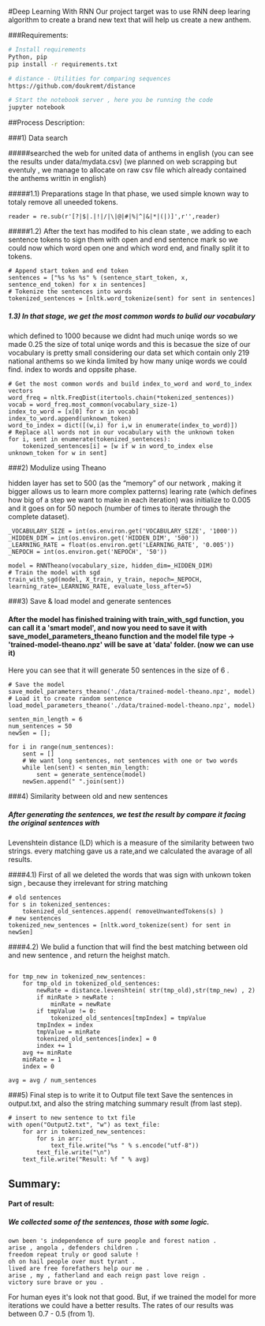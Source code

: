 #Deep Learning With RNN
Our project target was to use RNN deep learing algorithm to create a brand new text that will help us create a new anthem.

###Requirements:
```bash
# Install requirements
Python, pip
pip install -r requirements.txt

# distance - Utilities for comparing sequences
https://github.com/doukremt/distance

# Start the notebook server , here you be running the code
jupyter notebook

```

##Process Description:

###1) Data search

#####searched the web for united data of anthems in english (you can see the results under data/mydata.csv)
(we planned on web scrapping but eventuly , we manage to allocate on raw csv file which already contained the anthems
writtin in english)

#####1.1) Preparations stage 
In that phase, we used simple known way to totaly remove all uneeded tokens.
```
reader = re.sub(r'[?|$|.|!|/|\|@|#|%|^|&|*|(|)]',r'',reader)
```
#####1.2) After the text has modifed to his clean state , we adding to each sentence tokens to sign them with open and end sentence mark so we could now which word open one and which word end, and finally split it to tokens.
```
# Append start token and end token
sentences = ["%s %s %s" % (sentence_start_token, x, sentence_end_token) for x in sentences]
# Tokenize the sentences into words
tokenized_sentences = [nltk.word_tokenize(sent) for sent in sentences]
```
##### 1.3) In that stage, we get the most common words to bulid our vocabulary 
which defined to 1000 because we didnt had much uniqe words so we made 0.25 the size of total uniqe words and this is becasue the size of our vocabulary is pretty small considering our data set which contain only 219 national anthems so we kinda limited by how many uniqe words we could find. index to words and oppsite phase.
```
# Get the most common words and build index_to_word and word_to_index vectors
word_freq = nltk.FreqDist(itertools.chain(*tokenized_sentences))
vocab = word_freq.most_common(vocabulary_size-1)
index_to_word = [x[0] for x in vocab]
index_to_word.append(unknown_token)
word_to_index = dict([(w,i) for i,w in enumerate(index_to_word)])
# Replace all words not in our vocabulary with the unknown token
for i, sent in enumerate(tokenized_sentences):
    tokenized_sentences[i] = [w if w in word_to_index else unknown_token for w in sent]
```
###2) Modulize using Theano

hidden layer has set to 500 (as the “memory” of our network , making it bigger allows us to learn more complex patterns)
learing rate (which defines how big of a step we want to make in each iteration) was initialize to 0.005 and it goes on for 50 nepoch (number of times to iterate through the complete dataset).
```
_VOCABULARY_SIZE = int(os.environ.get('VOCABULARY_SIZE', '1000'))
_HIDDEN_DIM = int(os.environ.get('HIDDEN_DIM', '500')) 
_LEARNING_RATE = float(os.environ.get('LEARNING_RATE', '0.005'))
_NEPOCH = int(os.environ.get('NEPOCH', '50'))

model = RNNTheano(vocabulary_size, hidden_dim=_HIDDEN_DIM) 
# Train the model with sgd 
train_with_sgd(model, X_train, y_train, nepoch=_NEPOCH, learning_rate=_LEARNING_RATE, evaluate_loss_after=5)
```

###3) Save & load model and generate sentences

#### After the model has finished training with train_with_sgd function, you can call it a 'smart model', and now you need to save it with save_model_parameters_theano function and the model file type -> 'trained-model-theano.npz' will be save at 'data' folder. (now we can use it)
Here you can see that it will generate 50 sentences in the size of 6 .
```
# Save the model
save_model_parameters_theano('./data/trained-model-theano.npz', model)
# Load it to create random sentence
load_model_parameters_theano('./data/trained-model-theano.npz', model)

senten_min_length = 6
num_sentences = 50
newSen = [];

for i in range(num_sentences):
    sent = []
    # We want long sentences, not sentences with one or two words
    while len(sent) < senten_min_length:
        sent = generate_sentence(model)
    newSen.append(" ".join(sent))

```

###4) Similarity between old and new sentences

##### After generating the sentences, we test the result by compare it facing the original sentences with 
Levenshtein distance (LD) which is a measure of the similarity between two strings.
every matching gave us a rate,and we calculated the avarage of all results.

####4.1) First of all we deleted the words that was sign with unkown token sign  , because they irrelevant for string matching
```
# old sentences
for s in tokenized_sentences:
    tokenized_old_sentences.append( removeUnwantedTokens(s) )
# new sentences
tokenized_new_sentences = [nltk.word_tokenize(sent) for sent in newSen]   

```

####4.2) We bulid a function that will find the best matching between old and new sentence , and return the heighst match.
```

for tmp_new in tokenized_new_sentences:
    for tmp_old in tokenized_old_sentences:
        newRate = distance.levenshtein( str(tmp_old),str(tmp_new) , 2)
        if minRate > newRate :
            minRate = newRate
        if tmpValue != 0:
            tokenized_old_sentences[tmpIndex] = tmpValue
        tmpIndex = index
        tmpValue = minRate
        tokenized_old_sentences[index] = 0
        index += 1
    avg += minRate
    minRate = 1
    index = 0

avg = avg / num_sentences

```
###5) Final step is to write it to Output file text
Save the sentences in output.txt, and also the string matching summary result (from last step).
```
# insert to new sentence to txt file
with open("Output2.txt", "w") as text_file:
    for arr in tokenized_new_sentences:
        for s in arr:
            text_file.write("%s " % s.encode("utf-8"))
        text_file.write("\n")
    text_file.write("Result: %f " % avg)
```

## Summary:

#### Part of result:
##### We collected some of the sentences, those with some logic. 

```
own been 's independence of sure people and forest nation . 
arise , angola , defenders children . 
freedom repeat truly or good salute ! 
oh on hail people over must tyrant . 
lived are free forefathers help our me . 
arise , my , fatherland and each reign past love reign . 
victory sure brave or you . 
```

For human eyes it's look not that good. But, if we trained the model for more iterations we could have a better results. 
The rates of our results was between 0.7 - 0.5 (from 1). 
